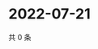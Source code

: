 # 2022-07-21

共 0 条

<!-- BEGIN WEIBO -->
<!-- 最后更新时间 Thu Jul 21 2022 11:39:46 GMT+0800 (China Standard Time) -->

<!-- END WEIBO -->
